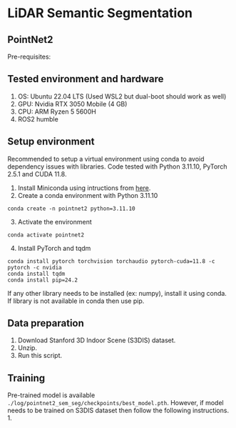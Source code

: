# LiDAR Semantic Segmentation
## PointNet2
Pre-requisites:

## Tested environment and hardware
1. OS: Ubuntu 22.04 LTS (Used WSL2 but dual-boot should work as well)
2. GPU: Nvidia RTX 3050 Mobile (4 GB)
3. CPU: ARM Ryzen 5 5600H
4. ROS2 humble

## Setup environment
Recommended to setup a virtual environment using conda to avoid dependency issues with libraries. Code tested with Python 3.11.10, PyTorch 2.5.1 and CUDA 11.8.
1. Install Miniconda using intructions from [here](https://docs.anaconda.com/miniconda/#quick-command-line-install).
2. Create a conda environment with Python 3.11.10
```shell
conda create -n pointnet2 python=3.11.10
```
3. Activate the environment
```shell
conda activate pointnet2
```
4. Install PyTorch and tqdm    
```shell 
conda install pytorch torchvision torchaudio pytorch-cuda=11.8 -c pytorch -c nvidia
conda install tqdm
conda install pip=24.2
```
If any other library needs to be installed (ex: numpy), install it using conda. If library is not available in conda then use pip.


## Data preparation
1. Download Stanford 3D Indoor Scene (S3DIS) dataset.
2. Unzip.
3. Run this script.

## Training 
Pre-trained model is available `./log/pointnet2_sem_seg/checkpoints/best_model.pth`. However, if model needs to be trained on S3DIS dataset then follow the following instructions.
1. 
